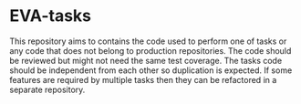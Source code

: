 # EVA-tasks
This repository aims to contains the code used to perform one of tasks or any code that does not belong to production repositories.
The code should be reviewed but might not need the same test coverage. 
The tasks code should be independent from each other so duplication is expected. 
If some features are required by multiple tasks then they can be refactored in a separate repository.
